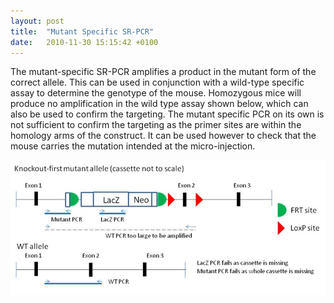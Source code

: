 ```yaml
---
layout: post
title:  "Mutant Specific SR-PCR"
date:   2010-11-30 15:15:42 +0100
---
```


The mutant-specific SR-PCR amplifies a product in the mutant form of the correct allele. This can be used in conjunction with a wild-type specific assay to determine the genotype of the mouse. Homozygous mice will produce no amplification in the wild type assay shown below, which can also be used to confirm the targeting.
The mutant specific PCR on its own is not sufficient to confirm the targeting as the primer sites are within the homology arms of the construct. It can be used however to check that the mouse carries the mutation intended at the micro-injection.

![alt text][image-mutant-pcr]

[image-mutant-pcr]: /images/mutant_pcr.jpg "Mutant SR-PCR"